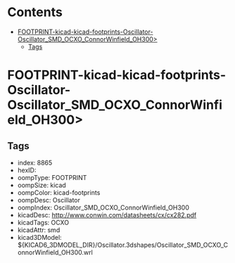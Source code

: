 



Contents
========

* [FOOTPRINT-kicad-kicad-footprints-Oscillator-Oscillator_SMD_OCXO_ConnorWinfield_OH300>](#footprint-kicad-kicad-footprints-oscillator-oscillator_smd_ocxo_connorwinfield_oh300)
	* [Tags](#tags)

# FOOTPRINT-kicad-kicad-footprints-Oscillator-Oscillator_SMD_OCXO_ConnorWinfield_OH300>

## Tags

- index: 8865
- hexID: 
- oompType: FOOTPRINT
- oompSize: kicad
- oompColor: kicad-footprints
- oompDesc: Oscillator
- oompIndex: Oscillator_SMD_OCXO_ConnorWinfield_OH300
- kicadDesc: http://www.conwin.com/datasheets/cx/cx282.pdf
- kicadTags: OCXO
- kicadAttr: smd
- kicad3DModel: ${KICAD6_3DMODEL_DIR}/Oscillator.3dshapes/Oscillator_SMD_OCXO_ConnorWinfield_OH300.wrl
